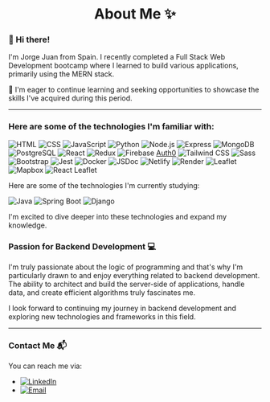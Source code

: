 # <div align="center">About Me ✨</div>



### 👋 Hi there!

I'm Jorge Juan from Spain. I recently completed a Full Stack Web Development bootcamp where I learned to build various applications, primarily using the MERN stack.

🌱 I'm eager to continue learning and seeking opportunities to showcase the skills I've acquired during this period.

<hr>

### Here are some of the technologies I'm familiar with:

![HTML](https://img.shields.io/badge/-HTML5-E34F26?logo=html5&logoColor=white&style=flat) ![CSS](https://img.shields.io/badge/-CSS3-1572B6?logo=css3&logoColor=white&style=flat) ![JavaScript](https://img.shields.io/badge/-JavaScript-yellow?logo=javascript&logoColor=white&style=flat) ![Python](https://img.shields.io/badge/-Python-3776AB?logo=python&logoColor=white&style=flat) ![Node.js](https://img.shields.io/badge/-Node.js-339933?logo=node.js&logoColor=white&style=flat) ![Express](https://img.shields.io/badge/-Express-000000?logo=express&logoColor=white&style=flat) ![MongoDB](https://img.shields.io/badge/-MongoDB-47A248?logo=mongodb&logoColor=white&style=flat) ![PostgreSQL](https://img.shields.io/badge/-PostgreSQL-336791?logo=postgresql&logoColor=white&style=flat) ![React](https://img.shields.io/badge/-React-61DAFB?logo=react&logoColor=white&style=flat) ![Redux](https://img.shields.io/badge/-Redux-764ABC?logo=redux&logoColor=white&style=flat) ![Firebase](https://img.shields.io/badge/-Firebase-FFCA28?logo=firebase&logoColor=black&style=flat) [Auth0](https://img.shields.io/badge/-Auth0-EB5424?logo=auth0&logoColor=white&style=flat) ![Tailwind CSS](https://img.shields.io/badge/-Tailwind%20CSS-38B2AC?logo=tailwindcss&logoColor=white&style=flat) ![Sass](https://img.shields.io/badge/-Sass-CC6699?logo=sass&logoColor=white&style=flat) ![Bootstrap](https://img.shields.io/badge/-Bootstrap-7952B3?logo=bootstrap&logoColor=white&style=flat) ![Jest](https://img.shields.io/badge/-Jest-C21325?logo=jest&logoColor=white&style=flat) ![Docker](https://img.shields.io/badge/-Docker-2496ED?logo=docker&logoColor=white&style=flat) ![JSDoc](https://img.shields.io/badge/-JSDoc-F7B93E?logo=javascript&logoColor=white&style=flat) ![Netlify](https://img.shields.io/badge/-Netlify-00C7B7?logo=netlify&logoColor=white&style=flat) ![Render](https://img.shields.io/badge/-Render-FF6666?logo=render&logoColor=white&style=flat) ![Leaflet](https://img.shields.io/badge/-Leaflet-199900?logo=leaflet&logoColor=white&style=flat) ![Mapbox](https://img.shields.io/badge/-Mapbox-000000?logo=mapbox&logoColor=white&style=flat) ![React Leaflet](https://img.shields.io/badge/-React%20Leaflet-199900?logo=react&logoColor=white&style=flat) 


Here are some of the technologies I'm currently studying:

![Java](https://img.shields.io/badge/-Java-007396?logo=java&logoColor=white&style=flat) ![Spring Boot](https://img.shields.io/badge/-Spring%20Boot-6DB33F?logo=springboot&logoColor=white&style=flat) ![Django](https://img.shields.io/badge/-Django-092E20?logo=django&logoColor=white&style=flat)

I'm excited to dive deeper into these technologies and expand my knowledge.

### Passion for Backend Development 💻

I'm truly passionate about the logic of programming and that's why I'm particularly drawn to and enjoy everything related to backend development. The ability to architect and build the server-side of applications, handle data, and create efficient algorithms truly fascinates me.

I look forward to continuing my journey in backend development and exploring new technologies and frameworks in this field.

<hr>

### Contact Me 📬

You can reach me via:

- [![LinkedIn](https://img.shields.io/badge/-LinkedIn-0077B5?logo=linkedin&logoColor=white&style=flat)](https://www.linkedin.com/in/jorge-juan-sanda/)
- [![Email](https://img.shields.io/badge/-Email-D14836?logo=gmail&logoColor=white&style=flat)](mailto:jjuansanda@gmail.com)


